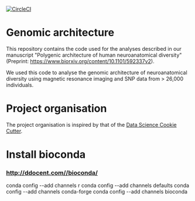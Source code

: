 [![CircleCI](https://circleci.com/gh/neuroanatomy/genomic-architecture/tree/master.svg?style=svg)](https://circleci.com/gh/neuroanatomy/genomic-architecture/tree/master)

# Genomic architecture

This repository contains the code used for the analyses described in our manuscript "Polygenic architecture of human neuroanatomical diversity" (Preprint: https://www.biorxiv.org/content/10.1101/592337v2).

We used this code to analyse the genomic architecture of neuroanatomical diversity using magnetic resonance imaging and SNP data from > 26,000 individuals.


# Project organisation
The project organisation is inspired by that of the [Data Science Cookie Cutter](http://drivendata.github.io/cookiecutter-data-science).

# Install bioconda
### http://ddocent.com//bioconda/
conda config --add channels r
conda config --add channels defaults
conda config --add channels conda-forge
conda config --add channels bioconda

